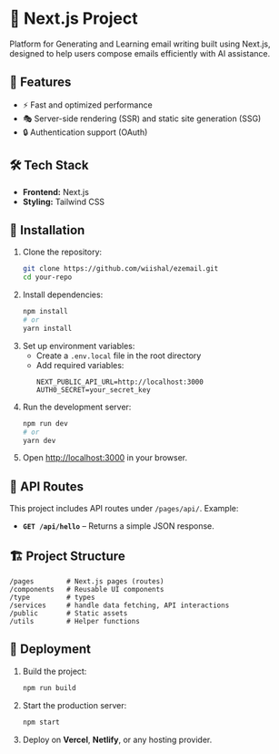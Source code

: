 # 🚀 Next.js Project  

Platform for Generating and Learning email writing built using Next.js, designed to help users compose emails efficiently with AI assistance.

## 🌟 Features  
- ⚡ Fast and optimized performance  
- 🎭 Server-side rendering (SSR) and static site generation (SSG)  
- 🔒 Authentication support (OAuth)  

## 🛠 Tech Stack  
- **Frontend:** Next.js 
- **Styling:** Tailwind CSS  

## 📌 Installation  
1. Clone the repository:  
   ```sh
   git clone https://github.com/wiishal/ezemail.git
   cd your-repo
   ```
2. Install dependencies:  
   ```sh
   npm install
   # or
   yarn install
   ```
3. Set up environment variables:  
   - Create a `.env.local` file in the root directory  
   - Add required variables:  
     ```env
     NEXT_PUBLIC_API_URL=http://localhost:3000
     AUTH0_SECRET=your_secret_key
     ```
4. Run the development server:  
   ```sh
   npm run dev
   # or
   yarn dev
   ```
5. Open [http://localhost:3000](http://localhost:3000) in your browser.

## 📡 API Routes  
This project includes API routes under `/pages/api/`. Example:  
- **`GET /api/hello`** – Returns a simple JSON response.  

## 🏗️ Project Structure  
```
/pages        # Next.js pages (routes)  
/components   # Reusable UI components 
/type         # types
/services     # handle data fetching, API interactions
/public       # Static assets  
/utils        # Helper functions  
```

## 🚀 Deployment  
1. Build the project:  
   ```sh
   npm run build
   ```
2. Start the production server:  
   ```sh
   npm start
   ```
3. Deploy on **Vercel**, **Netlify**, or any hosting provider.



